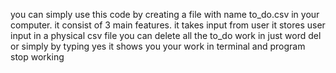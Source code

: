 you can simply use this code by creating a file with name to_do.csv in your computer.
it consist of 3 main features.
it takes input from user 
it stores user input in a physical csv file
you can delete all the to_do work in just word del
or simply by typing yes it shows you your work in terminal and program stop working
